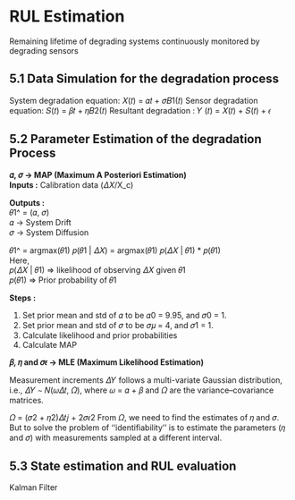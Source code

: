 # RUL Estimation
Remaining lifetime of degrading systems continuously monitored by degrading sensors

## 5.1 Data Simulation for the degradation process
System degradation equation: 𝑋(𝑡) = 𝛼𝑡 + 𝜎𝐵1(𝑡)
Sensor degradation equation: 𝑆(𝑡) = 𝛽𝑡 + 𝜂𝐵2(𝑡)
Resultant degradation : 𝑌 (𝑡) = 𝑋(𝑡) + 𝑆(𝑡) + 𝜖

## 5.2 Parameter Estimation of the degradation Process
**𝛼, 𝜎 -> MAP (Maximum A Posteriori Estimation)**  
**Inputs :** Calibration data (𝛥𝑋/X_c)  

**Outputs :**   
𝜃1^ = (𝛼, 𝜎)  
𝛼 -> System Drift  
𝜎 -> System Diffusion  

𝜃1^ = argmax(𝜃1) 𝑝(𝜃1 | 𝛥𝑋) = argmax(𝜃1) 𝑝(𝛥𝑋 | 𝜃1) * 𝑝(𝜃1)    
Here,  
𝑝(𝛥𝑋 | 𝜃1) => likelihood of observing 𝛥𝑋 given 𝜃1  
𝑝(𝜃1) => Prior probability of 𝜃1  

**Steps :**
1. Set prior mean and std of 𝛼 to be 𝛼0 = 9.95, and 𝜎0 = 1.
2. Set prior mean and std of 𝜎 to be 𝜎𝜇 = 4, and 𝜎1 = 1.
3. Calculate likelihood and prior probabilities
4. Calculate MAP

**𝛽, 𝜂 and 𝜎𝜖 -> MLE (Maximum Likelihood Estimation)**  

Measurement increments 𝛥𝑌 follows a multi-variate Gaussian distribution, i.e., 𝛥𝑌 ∼ 𝑁(𝜔𝛥𝑡, 𝛺), 
    where 𝜔 = 𝛼 + 𝛽 and 𝛺 are the variance–covariance matrices.

𝛺 = (𝜎2 + 𝜂2)𝛥𝑡𝑗 + 2𝜎𝜖2 
From 𝛺, we need to find the estimates of 𝜂 and 𝜎. 
But to solve the problem of ‘‘identifiability’’ is to estimate the parameters (𝜂 and 𝜎) with measurements sampled at a different interval.

## 5.3 State estimation and RUL evaluation
Kalman  Filter
